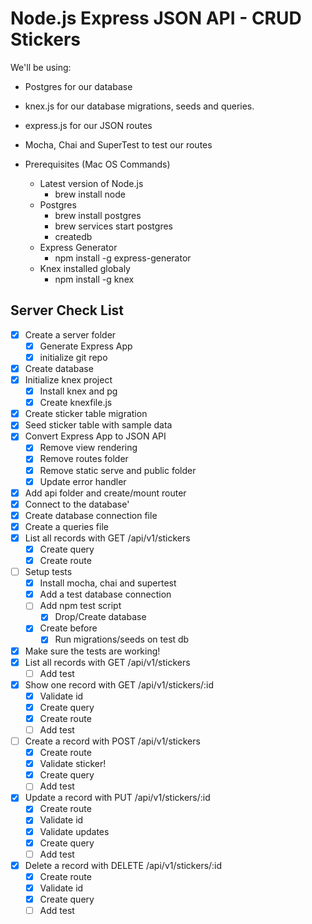 # Node.js Express JSON API - CRUD Stickers

We'll be using:
* Postgres for our database
* knex.js for our database migrations, seeds and queries.
* express.js for our JSON routes
* Mocha, Chai and SuperTest to test our routes

* Prerequisites (Mac OS Commands)
  * Latest version of Node.js
    * brew install node
  * Postgres
    * brew install postgres
    * brew services start postgres
    * createdb
  * Express Generator
    * npm install -g express-generator
  * Knex installed globaly
    * npm install -g knex

## Server Check List
* [x] Create a server folder
  * [x] Generate Express App
  * [x] initialize git repo
* [x] Create database
* [x] Initialize knex project
  * [x] Install knex and pg
  * [x] Create knexfile.js
* [x] Create sticker table migration
* [x] Seed sticker table with sample data
* [x] Convert Express App to JSON API
  * [x] Remove view rendering
  * [x] Remove routes folder
  * [x] Remove static serve and public folder
  * [x] Update error handler
* [x] Add api folder and create/mount router
* [x] Connect to the database'
* [x] Create database connection file
* [x] Create a queries file
* [x] List all records with GET /api/v1/stickers
  * [x] Create query
  * [x] Create route
* [ ] Setup tests
  * [x] Install mocha, chai and supertest
  * [x] Add a test database connection
  * [ ] Add npm test script
    * [x] Drop/Create database
  * [x] Create before
    * [x] Run migrations/seeds on test db
* [x] Make sure the tests are working!
* [x] List all records with GET /api/v1/stickers
    * [ ] Add test
* [x] Show one record with GET /api/v1/stickers/:id
  * [x] Validate id
  * [x] Create query
  * [x] Create route
  * [ ] Add test
* [ ] Create a record with POST /api/v1/stickers
  * [x] Create route
  * [x] Validate sticker!
  * [x] Create query
  * [ ] Add test
* [x] Update a record with PUT /api/v1/stickers/:id
  * [x] Create route
  * [x] Validate id
  * [x] Validate updates
  * [x] Create query
  * [ ] Add test
* [x] Delete a record with DELETE /api/v1/stickers/:id
  * [x] Create route
  * [x] Validate id
  * [x] Create query
  * [ ] Add test
